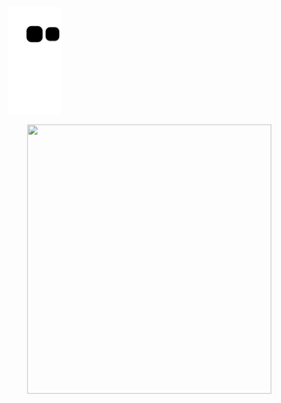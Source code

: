 
![snake gif](https://github.com/vitoria2002campos/vitoria2002campos/blob/output/github-contribution-grid-snake.svg)


<p align="center">
<img width="435" height="480" src="https://giphy.com/embed/3oriO04qxVReM5rJEA">
</p>
